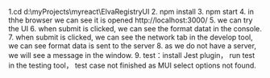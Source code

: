1.cd d:\\myProjects\\myreact\\ElvaRegistryUI
2. npm install
3. npm start
4. in thhe browser we can see it is opened http://localhost:3000/
5. we can try the UI
6. when submit is clicked, we can see the format datat in the console.
7. when submit is clicked, we can see the network tab in the develop tool, we can see format data is sent to the server
8. as we do not have a server, we will see a message in the window.
9. test：install Jest plugin， run test in the testing tool， test case not finished as MUI select options not found.

